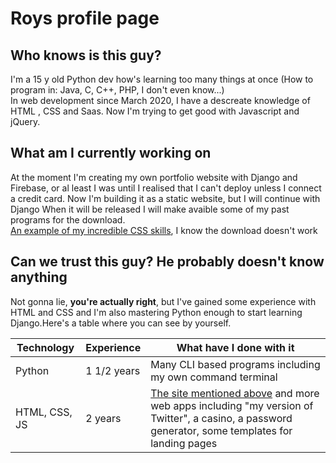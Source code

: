 # Roys profile page

## Who knows is this guy?

I'm a 15 y old Python dev how's learning too many things at once (How to program in: Java, C, C++, PHP, I don't even know...)  
In web development since March 2020, I have a descreate knowledge of HTML , CSS and Saas. Now I'm trying to get good with Javascript and jQuery.  

## What am I currently working on

At the moment I'm creating my own portfolio website with Django and Firebase, or al least I was until I realised that I can't deploy unless I connect a credit card.
Now I'm building it as a static website, but I will continue with Django
When it will be released I will make avaible some of my past programs for the download.  
[An example of my incredible CSS skills](https://shopdeepsound.web.app), I know the download doesn't work

## Can we trust this guy? He probably doesn't know anything

Not gonna lie, __you're actually right__, but I've gained some experience with HTML and CSS and I'm also mastering Python enough to start learning Django.Here's a 
table where you can see by yourself.

Technology | Experience | What have I done with it
------------ | ------------ | ------------
Python | 1 1/2 years | Many CLI based programs including my own command terminal
HTML, CSS, JS | 2 years | [The site mentioned above](https://shopdeepsound.web.app) and more web apps including "my version of Twitter", a casino, a password generator, some templates for landing pages

<!---
R0ysM/R0ysM is a ✨ special ✨ repository because its `README.md` (this file) appears on your GitHub profile.
You can click the Preview link to take a look at your changes.
--->
